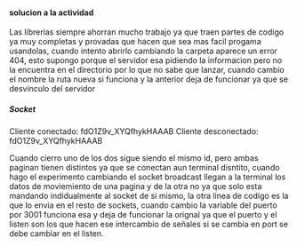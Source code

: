 #### solucion a la actividad

Las librerias siempre ahorran mucho trabajo ya que traen partes de codigo ya muy completas y provadas que hacen que sea mas facil progama usandolas, cuando intento abrirlo cambiando la carpeta aparece un error 404, esto supongo porque el servidor esa pidiendo la informacion pero no la encuentra en el directorio por lo que no sabe que lanzar, cuando cambio el nombre la ruta nueva si funciona y la anterior deja de funcionar ya que se desvinculo del servidor

##### Socket
Cliente conectado: fdO1Z9v_XYQfhykHAAAB
Cliente desconectado: fdO1Z9v_XYQfhykHAAAB

Cuando cierro uno de los dos sigue siendo el mismo id, pero ambas paginan tienen distintos ya que se conectan aun terminal disntito, cuando hago el experimento cambiando el socket broadcast llegan a la terminal los datos de moviemiento de una pagina y de la otra no ya que solo esta mandando indidualmente al socket de si mismo, la otra linea de codigo es la que lo envia en el resto de sockets, cuando cambio la variable del puerto por 3001 funciona esa y deja de funcionar la orignal ya que el puerto y el listen son los que hacen ese intercambio de señales si se cambia en port se debe cambiar en el listen.
